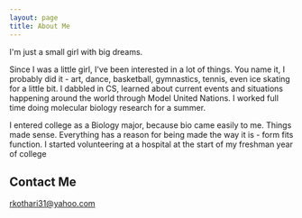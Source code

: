 ```yaml
---
layout: page
title: About Me
---
```


I'm just a small girl with big dreams.

Since I was a little girl, I've been interested in a lot of things. You name it, I probably did it - art, dance, basketball, gymnastics, tennis, even ice skating for a little bit. I dabbled in CS, learned about current events and situations happening around the world through Model United Nations. I worked full time doing molecular biology research for a summer.

I entered college as a Biology major, because bio came easily to me. Things made sense. Everything has a reason for being made the way it is - form fits function. I started volunteering at a hospital at the start of my freshman year of college

## Contact Me
rkothari31@yahoo.com
